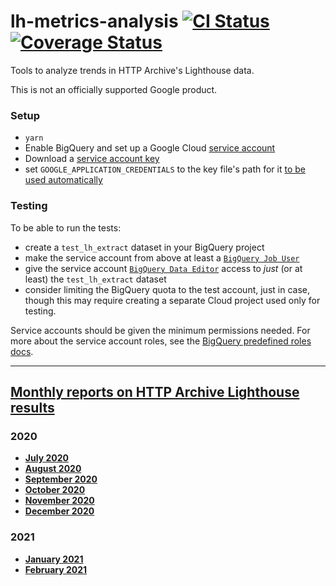 # lh-metrics-analysis [![CI Status](https://github.com/googlechromelabs/lh-metrics-analysis/workflows/CI/badge.svg)](https://github.com/googlechromelabs/lh-metrics-analysis/actions?query=workflow%3ACI) [![Coverage Status](https://img.shields.io/codecov/c/github/googlechromelabs/lh-metrics-analysis)](https://codecov.io/gh/googlechromelabs/lh-metrics-analysis/branch/master)

Tools to analyze trends in HTTP Archive's Lighthouse data.

This is not an officially supported Google product.

### Setup

- `yarn`
- Enable BigQuery and set up a Google Cloud [service account](https://cloud.google.com/iam/docs/service-accounts)
- Download a [service account key](https://cloud.google.com/iam/docs/creating-managing-service-account-keys)
- set `GOOGLE_APPLICATION_CREDENTIALS` to the key file's path for it [to be used automatically](https://cloud.google.com/docs/authentication/production#finding_credentials_automatically)

### Testing

To be able to run the tests:
- create a `test_lh_extract` dataset in your BigQuery project
- make the service account from above at least a [`BigQuery Job User`](https://cloud.google.com/bigquery/docs/access-control#bigquery)
- give the service account [`BigQuery Data Editor`](https://cloud.google.com/bigquery/docs/access-control#bigquery) access to _just_ (or at least) the `test_lh_extract` dataset
- consider limiting the BigQuery quota to the test account, just in case, though this may require creating a separate Cloud project used only for testing.

Service accounts should be given the minimum permissions needed. For more about the service account roles, see the [BigQuery predefined roles docs](https://cloud.google.com/bigquery/docs/access-control#bigquery).

---

## [Monthly reports on HTTP Archive Lighthouse results](https://github.com/GoogleChromeLabs/lh-metrics-analysis/tree/gh-pages/reports/monthly#repo-content-pjax-container)

### 2020
- [**July 2020**](https://github.com/GoogleChromeLabs/lh-metrics-analysis/blob/gh-pages/reports/monthly/2020-07/report.md)
- [**August 2020**](https://github.com/GoogleChromeLabs/lh-metrics-analysis/blob/gh-pages/reports/monthly/2020-08/report.md)
- [**September 2020**](https://github.com/GoogleChromeLabs/lh-metrics-analysis/blob/gh-pages/reports/monthly/2020-09/report.md)
- [**October 2020**](https://github.com/GoogleChromeLabs/lh-metrics-analysis/blob/gh-pages/reports/monthly/2020-10/report.md)
- [**November 2020**](https://github.com/GoogleChromeLabs/lh-metrics-analysis/blob/gh-pages/reports/monthly/2020-11/report.md)
- [**December 2020**](https://github.com/GoogleChromeLabs/lh-metrics-analysis/blob/gh-pages/reports/monthly/2020-12/report.md)

### 2021
- [**January 2021**](https://github.com/GoogleChromeLabs/lh-metrics-analysis/blob/gh-pages/reports/monthly/2021-01/report.md)
- [**February 2021**](https://github.com/GoogleChromeLabs/lh-metrics-analysis/blob/gh-pages/reports/monthly/2021-02/report.md)
